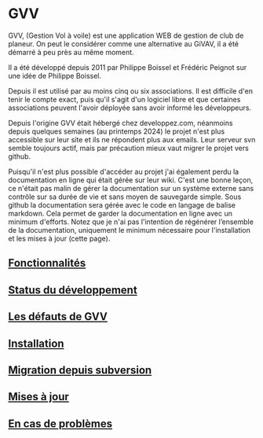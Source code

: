 # GVV

GVV, (Gestion Vol à voile) est une application WEB de gestion de club de planeur. On peut le considérer comme une alternative au GiVAV, il a été démarré à peu près au même moment.

Il a été développé depuis 2011 par Philippe Boissel et Frédéric Peignot sur une idée de Philippe Boissel.

Depuis il est utilisé par au moins cinq ou six associations. Il est difficile d'en tenir le compte exact, puis qu'il s'agit d'un logiciel libre et que certaines associations peuvent l'avoir déployée sans avoir informé les développeurs.

Depuis l'origine GVV était hébergé chez developpez.com, néanmoins depuis quelques semaines (au printemps 2024) le projet n'est plus accessible sur leur site et ils ne répondent plus aux emails. Leur serveur svn semble toujours actif, mais par précaution mieux vaut migrer le projet vers github.

Puisqu'il n'est plus possible d'accéder au projet j'ai également perdu la documentation en ligne qui était gérée sur leur wiki. C'est une bonne leçon, ce n'était pas malin de gérer la documentation sur un système externe sans contrôle sur sa durée de vie et sans moyen de sauvegarde simple. Sous github la documentation sera gérée avec le code en langage de balise markdown. Cela permet de garder la documentation en ligne avec un minimum d'efforts. Notez que je n'ai pas l'intention de régénérer l’ensemble de la documentation, uniquement le minimum nécessaire pour l'installation et les mises à jour (cette page).

## [Fonctionnalités](./doc/features.md)

## [Status du développement](./doc/development_status.md)

## [Les défauts de GVV](./doc/drawbacks.md)

## [Installation](./doc/installation.md)

## [Migration depuis subversion](./doc/migration_github.md)

## [Mises à jour](./doc/maj.md)

## [En cas de problèmes](./doc/troubleshooting.md)




